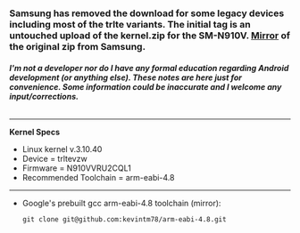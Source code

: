 ### Samsung has removed the download for some legacy devices including most of the trlte variants. The initial tag is an untouched upload of the kernel.zip for the SM-N910V. [Mirror](https://www.androidfilehost.com/?fid=14943124697586354076) of the original zip from Samsung.

###### ***I'm not a developer nor do I have any formal education regarding Android development (or anything else). These notes are here just for convenience. Some information could be inaccurate and I welcome any input/corrections.***
___________________________________________________________________________________________________________________________________________________________

**Kernel Specs**
* Linux kernel v.3.10.40
* Device = trltevzw
* Firmware = N910VVRU2CQL1
* Recommended Toolchain = arm-eabi-4.8
__________________________________________________________________________________________________________________________________________________________

* Google's prebuilt gcc arm-eabi-4.8 toolchain (mirror):

      git clone git@github.com:kevintm78/arm-eabi-4.8.git
